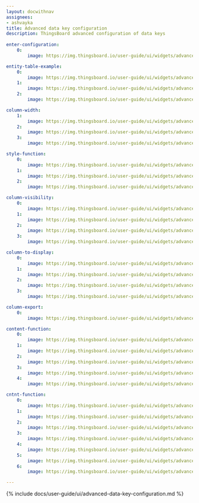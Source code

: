 ```yaml
---
layout: docwithnav
assignees:
- ashvayka
title: Advanced data key configuration
description: ThingsBoard advanced configuration of data keys
  
enter-configuration:
    0:
        image: https://img.thingsboard.io/user-guide/ui/widgets/advanced-datakey/enter-data-key-configuration.png

entity-table-example:
    0:
        image: https://img.thingsboard.io/user-guide/ui/widgets/advanced-datakey/entity-table-example-1-ce.png
    1:
        image: https://img.thingsboard.io/user-guide/ui/widgets/advanced-datakey/entity-table-example-2-ce.png
    2:
        image: https://img.thingsboard.io/user-guide/ui/widgets/advanced-datakey/entity-table-example-3-ce.png

column-width:
    1:
        image: https://img.thingsboard.io/user-guide/ui/widgets/advanced-datakey/column-width-1-ce.png
    2:
        image: https://img.thingsboard.io/user-guide/ui/widgets/advanced-datakey/column-width-2-ce.png
    3:
        image: https://img.thingsboard.io/user-guide/ui/widgets/advanced-datakey/column-width-3-ce.png

style-function:
    0:
        image: https://img.thingsboard.io/user-guide/ui/widgets/advanced-datakey/style-function-1-ce.png
    1:
        image: https://img.thingsboard.io/user-guide/ui/widgets/advanced-datakey/style-function-2-ce.png
    2:
        image: https://img.thingsboard.io/user-guide/ui/widgets/advanced-datakey/style-function-3-ce.png

column-visibility:
    0:
        image: https://img.thingsboard.io/user-guide/ui/widgets/advanced-datakey/column-visibility-1-ce.png
    1:
        image: https://img.thingsboard.io/user-guide/ui/widgets/advanced-datakey/column-visibility-2-ce.png
    2:
        image: https://img.thingsboard.io/user-guide/ui/widgets/advanced-datakey/column-visibility-3-ce.png
    3:
        image: https://img.thingsboard.io/user-guide/ui/widgets/advanced-datakey/column-visibility-4-ce.png

column-to-display:
    0:
        image: https://img.thingsboard.io/user-guide/ui/widgets/advanced-datakey/column-to-display-1-ce.png
    1:
        image: https://img.thingsboard.io/user-guide/ui/widgets/advanced-datakey/column-to-display-2-ce.png
    2:
        image: https://img.thingsboard.io/user-guide/ui/widgets/advanced-datakey/column-to-display-3-ce.png
    3:
        image: https://img.thingsboard.io/user-guide/ui/widgets/advanced-datakey/column-to-display-4-ce.png

column-export:
    0:
        image: https://img.thingsboard.io/user-guide/ui/widgets/advanced-datakey/column-export.png

content-function:
    0:
        image: https://img.thingsboard.io/user-guide/ui/widgets/advanced-datakey/content-function-1-ce.png
    1:
        image: https://img.thingsboard.io/user-guide/ui/widgets/advanced-datakey/content-function-2-ce.png
    2:
        image: https://img.thingsboard.io/user-guide/ui/widgets/advanced-datakey/content-function-3-ce.png
    3:
        image: https://img.thingsboard.io/user-guide/ui/widgets/advanced-datakey/content-function-4-ce.png
    4:
        image: https://img.thingsboard.io/user-guide/ui/widgets/advanced-datakey/content-function-5-ce.png

cntnt-function:
    0:
        image: https://img.thingsboard.io/user-guide/ui/widgets/advanced-datakey/cntnt-function-1-ce.png
    1:
        image: https://img.thingsboard.io/user-guide/ui/widgets/advanced-datakey/cntnt-function-2-ce.png
    2:
        image: https://img.thingsboard.io/user-guide/ui/widgets/advanced-datakey/cntnt-function-3-ce.png
    3:
        image: https://img.thingsboard.io/user-guide/ui/widgets/advanced-datakey/cntnt-function-4-ce.png
    4:
        image: https://img.thingsboard.io/user-guide/ui/widgets/advanced-datakey/cntnt-function-5-ce.png
    5:
        image: https://img.thingsboard.io/user-guide/ui/widgets/advanced-datakey/cntnt-function-6-ce.png
    6:
        image: https://img.thingsboard.io/user-guide/ui/widgets/advanced-datakey/cntnt-function-7-ce.png

---
```


{% include docs/user-guide/ui/advanced-data-key-configuration.md %}